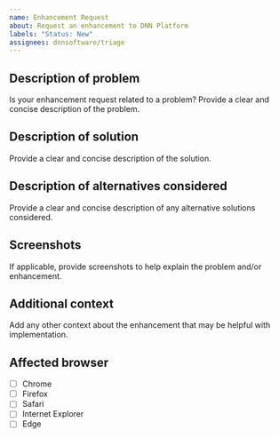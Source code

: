 ```yaml
---
name: Enhancement Request
about: Request an enhancement to DNN Platform
labels: "Status: New"
assignees: dnnsoftware/triage
---
```

<!-- 
  If you need community support or would like to solicit a Request for Comments (RFC), please post to the DNN Community forums at https://dnncommunity.org/forums for now.  In the future, we are planning to implement a more robust solution for cultivating new ideas and nuturing these from concept to creation.  We will update this template when this solution is generally available.  In the meantime, we appreciate your patience as we endeavor to streamline our GitHub focus and efforts.
  
  Please read the CONTRIBUTING guidelines at https://github.com/dnnsoftware/Dnn.Platform/blob/develop/CONTRIBUTING.md prior to submitting an issue.

  Any potential security issues SHOULD NOT be posted on GitHub.  Instead, please send an email to security@dnnsoftware.com.
-->
## Description of problem
Is your enhancement request related to a problem? Provide a clear and concise description of the problem.

## Description of solution
Provide a clear and concise description of the solution.

## Description of alternatives considered
Provide a clear and concise description of any alternative solutions considered.

## Screenshots
If applicable, provide screenshots to help explain the problem and/or enhancement.

## Additional context
Add any other context about the enhancement that may be helpful with implementation.

## Affected browser
<!-- 
  Check all that apply, and add more if necessary. As appropriate, please specify the exact version(s) of the browser and operating system.
-->
* [ ] Chrome
* [ ] Firefox
* [ ] Safari
* [ ] Internet Explorer
* [ ] Edge
